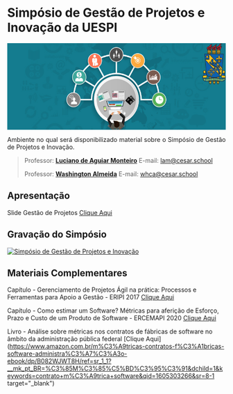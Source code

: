 
# Simpósio de Gestão de Projetos e Inovação da UESPI
<p align="center"><img src="manuscript/images/project-manager.png"  width="530" height="199" align="middle"/></p>

<p align="justify">Ambiente no qual será disponibilizado material sobre o Simpósio de Gestão de Projetos e Inovação.</p>

> Professor: **[Luciano de Aguiar Monteiro](http://www.lucianoaguiar.com.br)** E-mail: lam@cesar.school
> 
> Professor: **[Washington Almeida](http://www.profwashingtonalmeida.com.br)** E-mail: whca@cesar.school

## Apresentação


Slide Gestão de Projetos [Clique Aqui](manuscript/anexos/Slide_Systematic_.pdf)

## Gravação do Simpósio

[![Simpósio de Gestão de Projetos e Inovação](http://img.youtube.com/vi/WdTGzzoU0jc/0.jpg)](http://www.youtube.com/watch?v=WdTGzzoU0jc "Simpósio de Gestão de Projetos e Inovação")

## Materiais Complementares 

Capítulo - Gerenciamento de Projetos Ágil na prática: Processos e Ferramentas para Apoio a Gestão - ERIPI 2017 [Clique Aqui](https://www.researchgate.net/publication/334683819_Capitulo_3_Gerenciamento_de_Projetos_Agil_na_pratica_Processos_e_Ferramentas_para_Apoio_a_Gestao)

Capítulo - Como estimar um Software? Métricas para aferição de Esforço, Prazo e Custo de um Produto de Software - ERCEMAPI 2020 [Clique Aqui](https://www.researchgate.net/publication/344343232_Capitulo_8_Como_estimar_um_Software_Metricas_para_afericao_de_Esforco_Prazo_e_Custo_de_um_Produto_de_Software)

Livro - Análise sobre métricas nos contratos de fábricas de software no âmbito da administração pública federal [Clique Aqui](https://www.amazon.com.br/m%C3%A9tricas-contratos-f%C3%A1bricas-software-administra%C3%A7%C3%A3o-ebook/dp/B082WJWT8H/ref=sr_1_1?__mk_pt_BR=%C3%85M%C3%85%C5%BD%C3%95%C3%91&dchild=1&keywords=contrato+m%C3%A9trica+software&qid=1605303266&sr=8-1 target="_blank")

